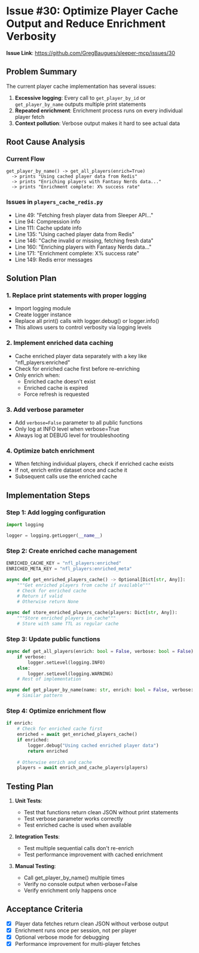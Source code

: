 # Issue #30: Optimize Player Cache Output and Reduce Enrichment Verbosity

**Issue Link**: https://github.com/GregBaugues/sleeper-mcp/issues/30

## Problem Summary
The current player cache implementation has several issues:
1. **Excessive logging**: Every call to `get_player_by_id` or `get_player_by_name` outputs multiple print statements
2. **Repeated enrichment**: Enrichment process runs on every individual player fetch
3. **Context pollution**: Verbose output makes it hard to see actual data

## Root Cause Analysis

### Current Flow
```
get_player_by_name() -> get_all_players(enrich=True)
  -> prints "Using cached player data from Redis"
  -> prints "Enriching players with Fantasy Nerds data..."
  -> prints "Enrichment complete: X% success rate"
```

### Issues in `players_cache_redis.py`
- Line 49: "Fetching fresh player data from Sleeper API..."
- Line 94: Compression info
- Line 111: Cache update info
- Line 135: "Using cached player data from Redis"
- Line 146: "Cache invalid or missing, fetching fresh data"
- Line 160: "Enriching players with Fantasy Nerds data..."
- Line 171: "Enrichment complete: X% success rate"
- Line 149: Redis error messages

## Solution Plan

### 1. Replace print statements with proper logging
- Import logging module
- Create logger instance
- Replace all print() calls with logger.debug() or logger.info()
- This allows users to control verbosity via logging levels

### 2. Implement enriched data caching
- Cache enriched player data separately with a key like "nfl_players:enriched"
- Check for enriched cache first before re-enriching
- Only enrich when:
  - Enriched cache doesn't exist
  - Enriched cache is expired
  - Force refresh is requested

### 3. Add verbose parameter
- Add `verbose=False` parameter to all public functions
- Only log at INFO level when verbose=True
- Always log at DEBUG level for troubleshooting

### 4. Optimize batch enrichment
- When fetching individual players, check if enriched cache exists
- If not, enrich entire dataset once and cache it
- Subsequent calls use the enriched cache

## Implementation Steps

### Step 1: Add logging configuration
```python
import logging

logger = logging.getLogger(__name__)
```

### Step 2: Create enriched cache management
```python
ENRICHED_CACHE_KEY = "nfl_players:enriched"
ENRICHED_META_KEY = "nfl_players:enriched_meta"

async def get_enriched_players_cache() -> Optional[Dict[str, Any]]:
    """Get enriched players from cache if available"""
    # Check for enriched cache
    # Return if valid
    # Otherwise return None

async def store_enriched_players_cache(players: Dict[str, Any]):
    """Store enriched players in cache"""
    # Store with same TTL as regular cache
```

### Step 3: Update public functions
```python
async def get_all_players(enrich: bool = False, verbose: bool = False) -> Dict[str, Any]:
    if verbose:
        logger.setLevel(logging.INFO)
    else:
        logger.setLevel(logging.WARNING)
    # Rest of implementation

async def get_player_by_name(name: str, enrich: bool = False, verbose: bool = False) -> list:
    # Similar pattern
```

### Step 4: Optimize enrichment flow
```python
if enrich:
    # Check for enriched cache first
    enriched = await get_enriched_players_cache()
    if enriched:
        logger.debug("Using cached enriched player data")
        return enriched
    
    # Otherwise enrich and cache
    players = await enrich_and_cache_players(players)
```

## Testing Plan

1. **Unit Tests**: 
   - Test that functions return clean JSON without print statements
   - Test verbose parameter works correctly
   - Test enriched cache is used when available

2. **Integration Tests**:
   - Test multiple sequential calls don't re-enrich
   - Test performance improvement with cached enrichment

3. **Manual Testing**:
   - Call get_player_by_name() multiple times
   - Verify no console output when verbose=False
   - Verify enrichment only happens once

## Acceptance Criteria
- [x] Player data fetches return clean JSON without verbose output
- [x] Enrichment runs once per session, not per player
- [x] Optional verbose mode for debugging
- [x] Performance improvement for multi-player fetches